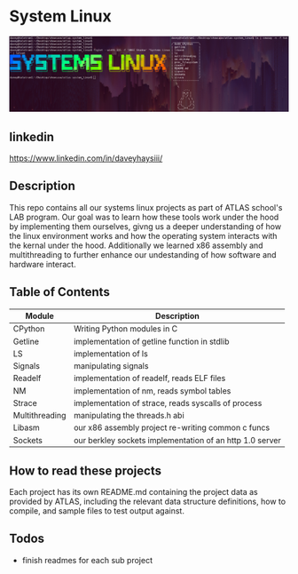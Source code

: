 # System Linux

![sys_linux](./system_linux_banner.png)

## linkedin

https://www.linkedin.com/in/daveyhaysiii/

## Description

This repo contains all our systems linux projects as part of ATLAS school's LAB program. Our goal was to learn how these tools work under the hood by implementing them ourselves, givng us a deeper understanding of how the linux environment works and how the operating system interacts with the kernal under the hood. Additionally we learned x86 assembly and multithreading to further enhance our undestanding of how software and hardware interact.

## Table of Contents

| Module           | Description                                              |
| ---------------- | -------------------------------------------------------- |
| CPython          | Writing Python modules in C                              |
| Getline          | implementation of getline function in stdlib             |
| LS               | implementation of ls                                     |
| Signals          | manipulating signals                                     |
| Readelf          | implementation of readelf, reads ELF files               |
| NM               | implementation of nm, reads symbol tables                |
| Strace           | implementation of strace, reads syscalls of process      |
| Multithreading   | manipulating the threads.h abi                           |
| Libasm           | our x86 assembly project re-writing common c funcs       |
| Sockets          | our berkley sockets implementation of an http 1.0 server |

## How to read these projects

Each project has its own README.md containing the project data as provided by ATLAS, including the relevant data structure definitions, how to compile, and sample files to test output against.

## Todos

- finish readmes for each sub project
